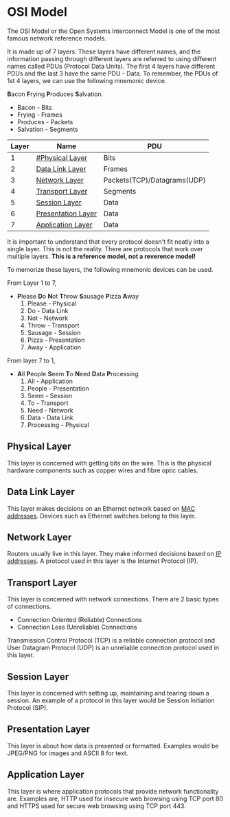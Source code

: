 # OSI Model

The OSI Model or the Open Systems Interconnect Model is one of the most famous network reference models.

It is made up of 7 layers. These layers have different names, and the information passing through different layers are referred to using different names called PDUs (Protocol Data Units). The first 4 layers have different PDUs and the last 3 have the same PDU - Data. To remember, the PDUs of 1st 4 layers, we can use the following mnemonic device.

**B**acon **F**rying **P**roduces **S**alvation.

- Bacon - Bits
- Frying - Frames
- Produces - Packets
- Salvation - Segments

| Layer | Name                                        | PDU                         |
| ----- | ------------------------------------------- | --------------------------- |
| 1     | [#Physical Layer](#Physical%20Layer.md)     | Bits                        |
| 2     | [Data Link Layer](#Data%20Link%20Layer)     | Frames                      |
| 3     | [Network Layer](#Network%20Layer)           | Packets(TCP)/Datagrams(UDP) |
| 4     | [Transport Layer](#Transport%20Layer)       | Segments                    |
| 5     | [Session Layer](#Session%20Layer)           | Data                        |
| 6     | [Presentation Layer](#Presentation%20Layer) | Data                        |
| 7     | [Application Layer](#Application%20Layer)   | Data                        |

It is important to understand that every protocol doesn't fit neatly into a single layer. This is not the reality. There are protocols that work over multiple layers. **This is a reference model, not a reverence model!**

To memorize these layers, the following mnemonic devices can be used.

From Layer 1 to 7,

- **P**lease **D**o **N**ot **T**hrow **S**ausage **P**izza **A**way
	1. Please - Physical
	2. Do - Data Link
	3. Not - Network
	4. Throw - Transport
	5. Sausage - Session
	6. Pizza - Presentation
	7. Away - Application

From layer 7 to 1,

- **A**ll **P**eople **S**eem **T**o **N**eed **D**ata **P**rocessing
	1. All - Application
	2. People - Presentation
	3. Seem - Session
	4. To - Transport
	5. Need - Network
	6. Data - Data Link
	7. Processing - Physical

## Physical Layer

This layer is concerned with getting bits on the wire. This is the physical hardware components such as copper wires and fibre optic cables.

## Data Link Layer

This layer makes decisions on an Ethernet network based on [MAC addresses](../MAC%20address.md). Devices such as Ethernet switches belong to this layer.

## Network Layer

Routers usually live in this layer. They make informed decisions based on [IP addresses](../IP%20address.md). A protocol used in this layer is the Internet Protocol (IP).

## Transport Layer

This layer is concerned with network connections. There are 2 basic types of connections.

- Connection Oriented (Reliable) Connections
- Connection Less (Unreliable) Connections

Transmission Control Protocol (TCP) is a reliable connection protocol and User Datagram Protocol (UDP) is an unreliable connection protocol used in this layer.

## Session Layer

This layer is concerned with setting up, maintaining and tearing down a session. An example of a protocol in this layer would be Session Initiation Protocol (SIP).

## Presentation Layer

This layer is about how data is presented or formatted. Examples would be JPEG/PNG for images and ASCII 8 for text.

## Application Layer

This layer is where application protocols that provide network functionality are. Examples are, HTTP used for insecure web browsing using TCP port 80 and HTTPS used for secure web browsing using TCP port 443.
